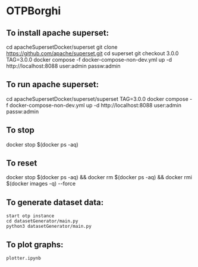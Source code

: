 # OTPBorghi


## To install apache superset:

cd apacheSupersetDocker/superset
git clone https://github.com/apache/superset.git
cd superset
git checkout 3.0.0
TAG=3.0.0 docker compose -f docker-compose-non-dev.yml up -d
http://localhost:8088
user:admin passw:admin


## To run apache superset:

cd apacheSupersetDocker/superset/superset
TAG=3.0.0 docker compose -f docker-compose-non-dev.yml up -d
http://localhost:8088
user:admin passw:admin


## To stop

docker stop $(docker ps -aq) 


## To reset

docker stop $(docker ps -aq) && docker rm $(docker ps -aq) && docker rmi $(docker images -q) --force

## To generate dataset data:

    start otp instance
    cd datasetGenerator/main.py
    python3 datasetGenerator/main.py


## To plot graphs:

    plotter.ipynb